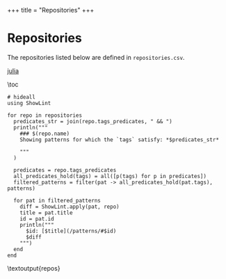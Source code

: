 +++
title = "Repositories"
+++

# Repositories

The repositories listed below are defined in `repositories.csv`.

[julia](/github/julialang/julia)

\toc 

```julia:repos
# hideall
using ShowLint

for repo in repositories
  predicates_str = join(repo.tags_predicates, " && ")
  println("""
    ### $(repo.name)
    Showing patterns for which the `tags` satisfy: *$predicates_str*

    """
  )

  predicates = repo.tags_predicates
  all_predicates_hold(tags) = all([p(tags) for p in predicates])
  filtered_patterns = filter(pat -> all_predicates_hold(pat.tags), patterns)

  for pat in filtered_patterns
    diff = ShowLint.apply(pat, repo)
    title = pat.title
    id = pat.id
    println("""
      $id: [$title](/patterns/#$id)
      $diff
    """)
  end
end
```
\textoutput{repos}
